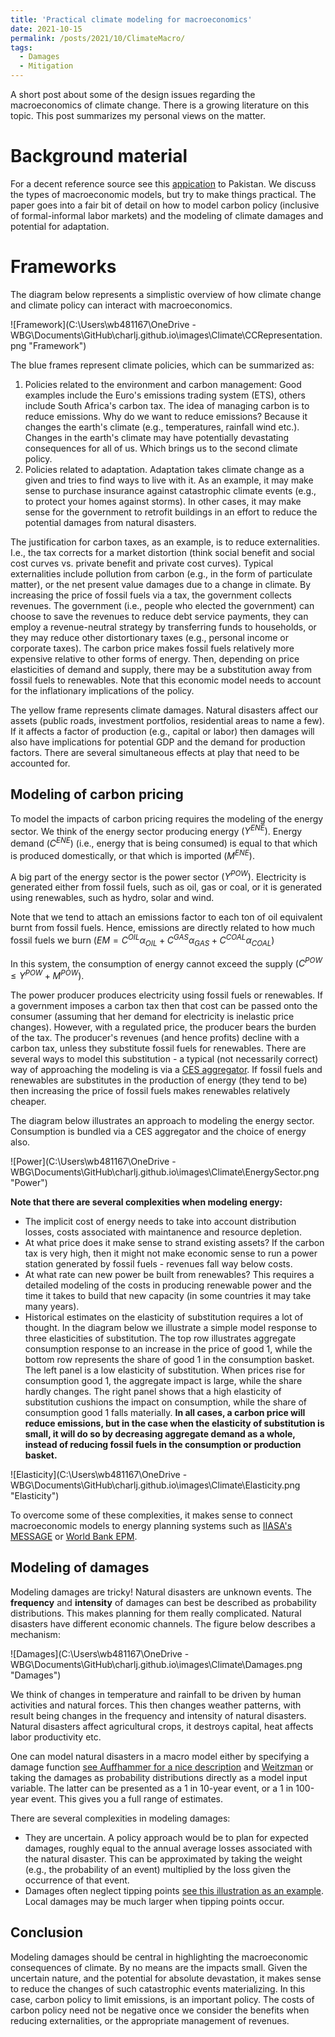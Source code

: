 ```yaml
---
title: 'Practical climate modeling for macroeconomics'
date: 2021-10-15
permalink: /posts/2021/10/ClimateMacro/
tags:
  - Damages
  - Mitigation
---
```


A short post about some of the design issues regarding the macroeconomics of climate change. There is a growing literature on this topic. This post summarizes my personal views on the matter.

# Background material

For a decent reference source see this [appication](https://openknowledge.worldbank.org/handle/10986/36307) to Pakistan. We discuss the types of macroeconomic models, but try to make things practical. The paper goes into a fair bit of detail on how to model carbon policy (inclusive of formal-informal labor markets) and the modeling of climate damages and potential for adaptation.

# Frameworks

The diagram below represents a simplistic overview of how climate change and climate policy can interact with macroeconomics. 

![Framework](C:\Users\wb481167\OneDrive - WBG\Documents\GitHub\charlj.github.io\images\Climate\CCRepresentation.png "Framework")

The blue frames represent climate policies, which can be summarized as:

1. Policies related to the environment and carbon management: Good examples include the Euro's emissions trading system (ETS), others include South Africa's carbon tax. The idea of managing carbon is to reduce emissions. Why do we want to reduce emissions? Because it changes the earth's climate (e.g., temperatures, rainfall wind etc.). Changes in the earth's climate may have potentially devastating consequences for all of us. Which brings us to the second climate policy.
2. Policies related to adaptation. Adaptation takes climate change as a given and tries to find ways to live with it. As an example, it may make sense to purchase insurance against catastrophic climate events (e.g., to protect your homes against storms). In other cases, it may make sense for the government to retrofit buildings in an effort to reduce the potential damages from natural disasters.

The justification for carbon taxes, as an example, is to reduce externalities. I.e., the tax corrects for a market distortion (think social benefit and social cost curves vs. private benefit and private cost curves). Typical externalities include pollution from carbon (e.g., in the form of particulate matter), or the net present value damages due to a change in climate. By increasing the price of fossil fuels via a tax, the government collects revenues. The government (i.e., people who elected the government) can choose to save the revenues to reduce debt service payments, they can employ a revenue-neutral strategy by transferring funds to households, or they may reduce other distortionary taxes (e.g., personal income or corporate taxes). The carbon price makes fossil fuels relatively more expensive relative to other forms of energy. Then, depending on price elasticities of demand and supply, there may be a substitution away from fossil fuels to renewables. Note that this economic model needs to account for the inflationary implications of the policy.

The yellow frame represents climate damages. Natural disasters affect our assets (public roads, investment portfolios, residential areas to name a few). If it affects a factor of production (e.g., capital or labor) then damages will also have implications for potential GDP and the demand for production factors. There are several simultaneous effects at play that need to be accounted for. 

## Modeling of carbon pricing

To model the impacts of carbon pricing requires the modeling of the energy sector. We think of the energy sector producing energy $(Y^{ENE})$. Energy demand $(C^{ENE})$ (i.e., energy that is being consumed) is equal to that which is produced domestically, or that which is imported $(M^{ENE})$.

A big part of the energy sector is the power sector $(Y^{POW})$. Electricity is generated either from fossil fuels, such as oil, gas or coal, or it is generated using renewables, such as hydro, solar and wind.

Note that we tend to attach an emissions factor to each ton of oil equivalent burnt from fossil fuels. Hence, emissions are directly related to how much fossil fuels we burn $(EM = C^{OIL}\alpha_{OIL}+C^{GAS}\alpha_{GAS}+C^{COAL}\alpha_{COAL})$ 

In this system, the consumption of energy cannot exceed the supply $(C^{POW} \leq Y^{POW}+M^{POW})$. 

The power producer produces electricity using fossil fuels or renewables. If a government imposes a carbon tax then that cost can be passed onto the consumer (assuming that her demand for electricity is inelastic price changes). However, with a regulated price, the producer bears the burden of the tax. The producer's revenues (and hence profits) decline with a carbon tax, unless they substitute fossil fuels for renewables. There are several ways to model this substitution - a typical (not necessarily correct) way of approaching the modeling is via a [CES aggregator](https://en.wikipedia.org/wiki/Constant_elasticity_of_substitution). If fossil fuels and renewables are substitutes in the production of energy (they tend to be) then increasing the price of fossil fuels makes renewables relatively cheaper.

The diagram below illustrates an approach to modeling the energy sector. Consumption is bundled via a CES aggregator and the choice of energy also. 

![Power](C:\Users\wb481167\OneDrive - WBG\Documents\GitHub\charlj.github.io\images\Climate\EnergySector.png "Power")

**Note that there are several complexities when modeling energy:**

- The implicit cost of energy needs to take into account distribution losses, costs associated with maintanence and resource depletion.
- At what price does it make sense to strand existing assets? If the carbon tax is very high, then it might not make economic sense to run a power station generated by fossil fuels - revenues fall way below costs.
- At what rate can new power be built from renewables? This requires a detailed modeling of the costs in producing renewable power and the time it takes to build that new capacity (in some countries it may take many years).
- Historical estimates on the elasticity of substitution requires a lot of thought. In the diagram below we illustrate a simple model response to three elasticities of substitution. The top row illustrates aggregate consumption response to an increase in the price of good 1, while the bottom row represents the share of good 1 in the consumption basket. The left panel is a low elasticity of substitution. When prices rise for consumption good 1, the aggregate impact is large, while the share hardly changes. The right panel shows that a high elasticity of substitution cushions the impact on consumption, while the share of consumption good 1 falls materially. **In all cases, a carbon price will reduce emissions, but in the case when the elasticity of substitution is small, it will do so by decreasing aggregate demand as a whole, instead of reducing fossil fuels in the consumption or production basket.**

![Elasticity](C:\Users\wb481167\OneDrive - WBG\Documents\GitHub\charlj.github.io\images\Climate\Elasticity.png "Elasticity")

To overcome some of these complexities, it makes sense to connect macroeconomic models to energy planning systems such as [IIASA's MESSAGE](https://iiasa.ac.at/web/home/research/researchPrograms/Energy/MESSAGE.en.html) or [World Bank EPM](https://www.researchgate.net/publication/325534590_World_Bank_Electricity_Planning_Model_EPM_Mathematical_Formulation_World_Bank_Electricity_Planning_Model).

## Modeling of damages

Modeling damages are tricky! Natural disasters are unknown events. The **frequency** and **intensity** of damages can best be described as probability distributions. This makes planning for them really complicated. Natural disasters have different economic channels. The figure below describes a mechanism:

 ![Damages](C:\Users\wb481167\OneDrive - WBG\Documents\GitHub\charlj.github.io\images\Climate\Damages.png "Damages")

 We think of changes in temperature and rainfall to be driven by human activities and natural forces. This then changes weather patterns, with result being changes in the frequency and intensity of natural disasters. Natural disasters affect agricultural crops, it destroys capital, heat affects labor productivity etc.

 One can model natural disasters in a macro model either by specifying a damage function [see Auffhammer for a nice description](https://pubs.aeaweb.org/doi/pdfplus/10.1257/jep.32.4.33) and [Weitzman](https://www.jstor.org/stable/climchanecon.1.1.57) or  taking the damages as probability distributions directly as a model input variable. The latter can be presented as a 1 in 10-year event, or a 1 in 100-year event. This gives you a full range of estimates.

 There are several complexities in modeling damages:

 - They are uncertain. A policy approach would be to plan for expected damages, roughly equal to the annual average losses associated with the natural disaster. This can be approximated by taking the weight (e.g., the probability of an event) multiplied by the loss given the occurrence of that event.
 - Damages often neglect tipping points [see this illustration as an example](https://www.carbonbrief.org/explainer-nine-tipping-points-that-could-be-triggered-by-climate-change). Local damages may be much larger when tipping points occur.

  ## Conclusion

  Modeling damages should be central in highlighting the macroeconomic consequences of climate. By no means are the impacts small. Given the uncertain nature, and the potential for absolute devastation, it makes sense to reduce the changes of such catastrophic events materializing. In this case, carbon policy to limit emissions, is an important policy. The costs of carbon policy need not be negative once we consider the benefits when reducing externalities, or the appropriate management of revenues.

